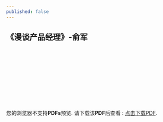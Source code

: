 ```yaml
---
published: false
---
```

## 《漫谈产品经理》-俞军

<object data="https://www.bobinsun.cn/assets/pdf/%E6%BC%AB%E8%B0%88%E4%BA%A7%E5%93%81%E7%BB%8F%E7%90%86.pdf" type="application/pdf" width="100%" height="700px">
    <embed src="https://www.bobinsun.cn/assets/pdf/%E6%BC%AB%E8%B0%88%E4%BA%A7%E5%93%81%E7%BB%8F%E7%90%86.pdf">
        <p>您的浏览器不支持<b>PDFs</b>预览. 请下载该<b>PDF</b>后查看 : <a href="https://www.bobinsun.cn/assets/pdf/Technologies-QA-Based-on-KG.pdf">点击下载PDF</a>.</p>
</object>
